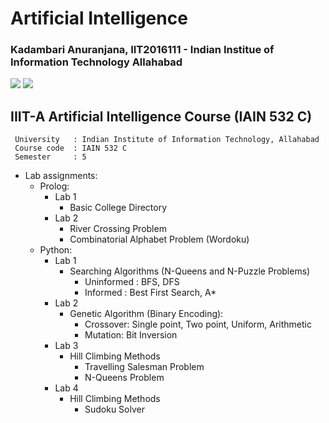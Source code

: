 # Artificial Intelligence
### Kadambari Anuranjana, IIT2016111 - Indian Institue of Information Technology Allahabad

![](https://img.shields.io/badge/language-Python-brightgreen.svg)
![](https://img.shields.io/badge/language-Prolog-brightgreen.svg)


## IIIT-A Artificial Intelligence Course (IAIN 532 C)

```
 University   : Indian Institute of Information Technology, Allahabad
 Course code  :	IAIN 532 C
 Semester     :	5
```

* Lab assignments:
  + Prolog:
    + Lab 1
      + Basic College Directory
    + Lab 2
      + River Crossing Problem
      + Combinatorial Alphabet Problem (Wordoku)
  + Python:
    + Lab 1
      + Searching Algorithms (N-Queens and N-Puzzle Problems)
        + Uninformed : BFS, DFS
        + Informed : Best First Search, A*
    + Lab 2
      + Genetic Algorithm (Binary Encoding):
        + Crossover: Single point, Two point, Uniform, Arithmetic
        + Mutation: Bit Inversion
    + Lab 3
      + Hill Climbing Methods
        + Travelling Salesman Problem
        + N-Queens Problem
    + Lab 4
      + Hill Climbing Methods
        + Sudoku Solver
    
